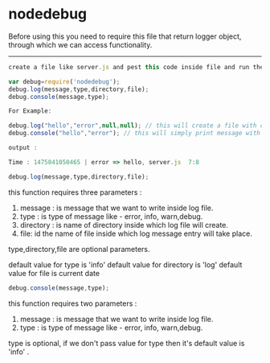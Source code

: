 nodedebug
===================
Before using this you need to require this file that return logger object, through which we can access  functionality.

----------
```javascript
create a file like server.js and pest this code inside file and run the command "node server.js" on terminal.

var debug=require('nodedebug');
debug.log(message,type,directory,file);
debug.console(message,type);

For Example:

debug.log("hello","error",null,null); // this will create a file with current date inside log folder.
debug.console("hello","error"); // this will simply print message with colorful text.

output :

Time : 1475841050465 | error => hello, server.js  7:8

````

```javascript
debug.log(message,type,directory,file);
```

this function requires three parameters :
1) message : is message that we want to write inside log file.
2) type : is type of message like - error, info, warn,debug.
3) directory : is name of directory inside which log file will create.
4) file: id the name of file inside which log message entry will take place.

type,directory,file are optional parameters.

default value for type is 'info'
default value for directory is 'log'
default value for file is current date

```javascript
debug.console(message,type);
```

this function requires two parameters :
1) message : is message that we want to write inside log file.
2) type : is type of message like - error, info, warn,debug.

type is optional, if we don't pass value for type then it's default value is 'info' .


